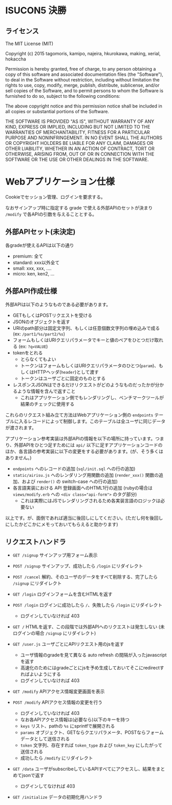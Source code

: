 # ISUCON5 決勝

## ライセンス

The MIT License (MIT)

Copyright (c) 2015 tagomoris, kamipo, najeira, hkurokawa, making, xerial, hokaccha

Permission is hereby granted, free of charge, to any person obtaining a copy
of this software and associated documentation files (the "Software"), to deal
in the Software without restriction, including without limitation the rights
to use, copy, modify, merge, publish, distribute, sublicense, and/or sell
copies of the Software, and to permit persons to whom the Software is
furnished to do so, subject to the following conditions:

The above copyright notice and this permission notice shall be included in
all copies or substantial portions of the Software.

THE SOFTWARE IS PROVIDED "AS IS", WITHOUT WARRANTY OF ANY KIND, EXPRESS OR
IMPLIED, INCLUDING BUT NOT LIMITED TO THE WARRANTIES OF MERCHANTABILITY,
FITNESS FOR A PARTICULAR PURPOSE AND NONINFRINGEMENT. IN NO EVENT SHALL THE
AUTHORS OR COPYRIGHT HOLDERS BE LIABLE FOR ANY CLAIM, DAMAGES OR OTHER
LIABILITY, WHETHER IN AN ACTION OF CONTRACT, TORT OR OTHERWISE, ARISING FROM,
OUT OF OR IN CONNECTION WITH THE SOFTWARE OR THE USE OR OTHER DEALINGS IN
THE SOFTWARE.

# Webアプリケーション仕様

Cookieでセッション管理、ログインを要求する。

なおサインアップ時に指定する grade で使える外部APIのセットが決まり `/modify` で各APIの引数を与えることとする。

## 外部APIセット(未決定)

各gradeが使えるAPIは以下の通り

* premium: 全て
* standard: xxx以外全て
* small: xxx, xxx, ....
* micro: ken, ken2, ...

## 外部API作成仕様

外部APIは以下のようなものである必要があります。

* GETもしくはPOSTリクエストを受ける
* JSONのオブジェクトを返す
* URIのpath部分は固定文字列、もしくは任意個数文字列の埋め込みで成る (ex: `/part1/%s/part2/%s`)
* フォームもしくはURIクエリパラメータでキーと値のペアをひとつだけ取れる (ex: `?q=VALUE`)
* tokenをとれる
  * とらなくてもよい
  * トークンはフォームもしくはURIクエリパラメータのひとつ(`param`)、もしくはHTTPヘッダ(`header`)として渡す
  * トークンはユーザごとに固定のものとする
* レスポンスJSONはできるだけリクエストがどのようなものだったかが分かるような情報を含んで返すこと
  * これはアプリケーション側でもレンダリングし、ベンチマークツールが結果のチェックに使用する

これらのリクエスト組み立て方法はWebアプリケーション側の `endpoints` テーブルに入るレコードによって制御します。このテーブルは全ユーザに同じデータが渡されます。

アプリケーション参考実装は外部APIの情報を以下の場所に持っています。つまり、外部APIをひとつ足すためには `api/` 以下に足すアプリケーションコードのほか、各言語の参考実装に以下の変更をする必要があります。(が、そう多くはありません。)

* `endpoints` へのレコードの追加 (`sql/init.sql` への行の追加)
* `static/airisu.js` へのレンダリング用関数の追加 (`render_xxx()` 関数の追加、および `render()` の switch-case への行の追加)
* 各言語実装における API 登録画面へのHTML1行の追加 (rubyの場合は `views/modify.erb` への `<div class="api-form">` のタグ部分)
  * これは実際にはJSでレンダリングされるため各実装言語のロジックは必要ない

以上です。が、面倒であれば適当に後回しにしてください。(ただし何を後回しにしたかどこかにメモっておいてもらえると助かります)

## リクエストハンドラ

* `GET /signup` サインアップ用フォーム表示
* `POST /signup` サインアップ、成功したら `/login` にリダイレクト
* `POST /cancel` 解約、そのユーザのデータをすべて削除する、完了したら `/signup` にリダイレクト

* `GET /login` ログインフォームを含むHTMLを返す
* `POST /login` ログインに成功したら `/`、失敗したら `/login` にリダイレクト
  * ログインしていなければ 403

* `GET /` HTMLを返す、この段階では外部APIへのリクエストは発生しない (未ログインの場合 `/signup` にリダイレクト)
* `GET /user.js` ユーザごとにAPIリクエスト用のjsを返す
  * ユーザ情報のgradeを見て異なる auto refresh の間隔が入ったjavascriptを返す
  * 高速化のためにはgradeごとにjsを予め生成しておいてそこにredirectすればよいようにする
  * ログインしていなければ 403

* `GET /modify` APIアクセス情報変更画面を表示
* `POST /modify` APIアクセス情報の変更を行う
  * ログインしていなければ 403
  * なお各APIアクセス情報は(必要なら)以下のキーを持つ
  * `keys` リスト、pathの `%s` にsprintfで展開される
  * `params` オブジェクト、GETならクエリパラメータ、POSTならフォームデータとして送信される
  * `token` 文字列、存在すれば `token_type` および `token_key` にしたがって送信される
  * 成功したら `/modify` にリダイレクト

* `GET /data` ユーザがsubscribeしているAPIすべてにアクセスし、結果をまとめてjsonで返す
  * ログインしてなければ 403

* `GET /initialize` データの初期化用ハンドラ
